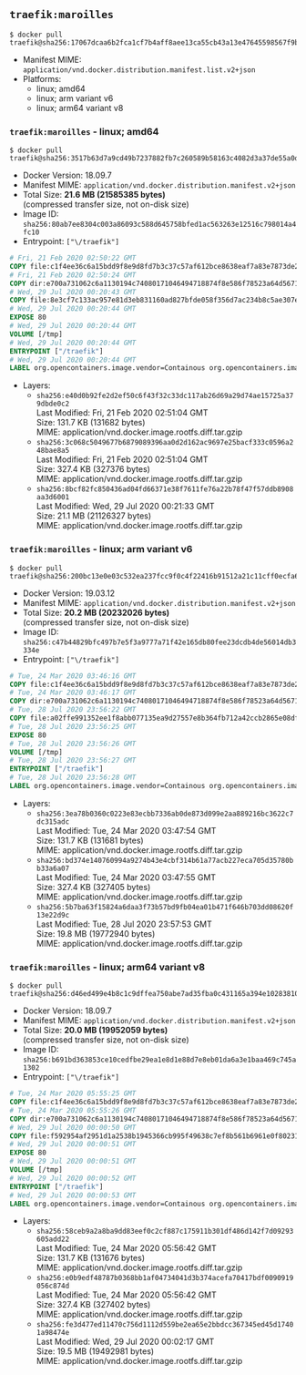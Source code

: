 ## `traefik:maroilles`

```console
$ docker pull traefik@sha256:17067dcaa6b2fca1cf7b4aff8aee13ca55cb43a13e47645598567f9bd09ec128
```

-	Manifest MIME: `application/vnd.docker.distribution.manifest.list.v2+json`
-	Platforms:
	-	linux; amd64
	-	linux; arm variant v6
	-	linux; arm64 variant v8

### `traefik:maroilles` - linux; amd64

```console
$ docker pull traefik@sha256:3517b63d7a9cd49b7237882fb7c260589b58163c4082d3a37de55a0d93311718
```

-	Docker Version: 18.09.7
-	Manifest MIME: `application/vnd.docker.distribution.manifest.v2+json`
-	Total Size: **21.6 MB (21585385 bytes)**  
	(compressed transfer size, not on-disk size)
-	Image ID: `sha256:80ab7ee8304c003a86093c588d645758bfed1ac563263e12516c798014a4fc10`
-	Entrypoint: `["\/traefik"]`

```dockerfile
# Fri, 21 Feb 2020 02:50:22 GMT
COPY file:c1f4ee36c6a15bdd9f8e9d8fd7b3c37c57af612bce8638eaf7a83e7873de24cb in /etc/ssl/certs/ 
# Fri, 21 Feb 2020 02:50:24 GMT
COPY dir:e700a731062c6a1130194c74080171046494718874f8e586f78523a64d56715c in /usr/share/ 
# Wed, 29 Jul 2020 00:20:43 GMT
COPY file:8e3cf7c133ac957e81d3eb831160ad827bfde058f356d7ac234b8c5ae307e37a in / 
# Wed, 29 Jul 2020 00:20:44 GMT
EXPOSE 80
# Wed, 29 Jul 2020 00:20:44 GMT
VOLUME [/tmp]
# Wed, 29 Jul 2020 00:20:44 GMT
ENTRYPOINT ["/traefik"]
# Wed, 29 Jul 2020 00:20:44 GMT
LABEL org.opencontainers.image.vendor=Containous org.opencontainers.image.url=https://traefik.io org.opencontainers.image.title=Traefik org.opencontainers.image.description=A modern reverse-proxy org.opencontainers.image.version=v1.7.26 org.opencontainers.image.documentation=https://docs.traefik.io
```

-	Layers:
	-	`sha256:e40d0b92fe2d2ef50c6f43f32c33dc117ab26d69a29d74ae15725a379dbde0c2`  
		Last Modified: Fri, 21 Feb 2020 02:51:04 GMT  
		Size: 131.7 KB (131682 bytes)  
		MIME: application/vnd.docker.image.rootfs.diff.tar.gzip
	-	`sha256:3c068c5049677b6879089396aa0d2d162ac9697e25bacf333c0596a248bae8a5`  
		Last Modified: Fri, 21 Feb 2020 02:51:04 GMT  
		Size: 327.4 KB (327376 bytes)  
		MIME: application/vnd.docker.image.rootfs.diff.tar.gzip
	-	`sha256:8bcf82fc850436ad04fd66371e38f7611fe76a22b78f47f57ddb8908aa3d6001`  
		Last Modified: Wed, 29 Jul 2020 00:21:33 GMT  
		Size: 21.1 MB (21126327 bytes)  
		MIME: application/vnd.docker.image.rootfs.diff.tar.gzip

### `traefik:maroilles` - linux; arm variant v6

```console
$ docker pull traefik@sha256:200bc13e0e03c532ea237fcc9f0c4f22416b91512a21c11cff0ecfa61a75d1f4
```

-	Docker Version: 19.03.12
-	Manifest MIME: `application/vnd.docker.distribution.manifest.v2+json`
-	Total Size: **20.2 MB (20232026 bytes)**  
	(compressed transfer size, not on-disk size)
-	Image ID: `sha256:c47b44829bfc497b7e5f3a9777a71f42e165db80fee23dcdb4de56014db3334e`
-	Entrypoint: `["\/traefik"]`

```dockerfile
# Tue, 24 Mar 2020 03:46:16 GMT
COPY file:c1f4ee36c6a15bdd9f8e9d8fd7b3c37c57af612bce8638eaf7a83e7873de24cb in /etc/ssl/certs/ 
# Tue, 24 Mar 2020 03:46:17 GMT
COPY dir:e700a731062c6a1130194c74080171046494718874f8e586f78523a64d56715c in /usr/share/ 
# Tue, 28 Jul 2020 23:56:22 GMT
COPY file:a02ffe991352ee1f8abb077135ea9d27557e8b364fb712a42ccb2865e08df3cc in / 
# Tue, 28 Jul 2020 23:56:25 GMT
EXPOSE 80
# Tue, 28 Jul 2020 23:56:26 GMT
VOLUME [/tmp]
# Tue, 28 Jul 2020 23:56:27 GMT
ENTRYPOINT ["/traefik"]
# Tue, 28 Jul 2020 23:56:28 GMT
LABEL org.opencontainers.image.vendor=Containous org.opencontainers.image.url=https://traefik.io org.opencontainers.image.title=Traefik org.opencontainers.image.description=A modern reverse-proxy org.opencontainers.image.version=v1.7.26 org.opencontainers.image.documentation=https://docs.traefik.io
```

-	Layers:
	-	`sha256:3ea78b0360c0223e83ecbb7336ab0de873d099e2aa889216bc3622c7dc315adc`  
		Last Modified: Tue, 24 Mar 2020 03:47:54 GMT  
		Size: 131.7 KB (131681 bytes)  
		MIME: application/vnd.docker.image.rootfs.diff.tar.gzip
	-	`sha256:bd374e140760994a9274b43e4cbf314b61a77acb227eca705d35780bb33a6a07`  
		Last Modified: Tue, 24 Mar 2020 03:47:55 GMT  
		Size: 327.4 KB (327405 bytes)  
		MIME: application/vnd.docker.image.rootfs.diff.tar.gzip
	-	`sha256:5b7ba63f15824a6daa3f73b57bd9fb04ea01b471f646b703dd08620f13e22d9c`  
		Last Modified: Tue, 28 Jul 2020 23:57:53 GMT  
		Size: 19.8 MB (19772940 bytes)  
		MIME: application/vnd.docker.image.rootfs.diff.tar.gzip

### `traefik:maroilles` - linux; arm64 variant v8

```console
$ docker pull traefik@sha256:d46ed499e4b8c1c9dffea750abe7ad35fba0c431165a394e10283810d33b8d29
```

-	Docker Version: 18.09.7
-	Manifest MIME: `application/vnd.docker.distribution.manifest.v2+json`
-	Total Size: **20.0 MB (19952059 bytes)**  
	(compressed transfer size, not on-disk size)
-	Image ID: `sha256:b691bd363853ce10cedfbe29ea1e8d1e88d7e8eb01da6a3e1baa469c745a1302`
-	Entrypoint: `["\/traefik"]`

```dockerfile
# Tue, 24 Mar 2020 05:55:25 GMT
COPY file:c1f4ee36c6a15bdd9f8e9d8fd7b3c37c57af612bce8638eaf7a83e7873de24cb in /etc/ssl/certs/ 
# Tue, 24 Mar 2020 05:55:26 GMT
COPY dir:e700a731062c6a1130194c74080171046494718874f8e586f78523a64d56715c in /usr/share/ 
# Wed, 29 Jul 2020 00:00:50 GMT
COPY file:f592954af2951d1a2538b1945366cb995f49638c7ef8b561b6961e0f8023197a in / 
# Wed, 29 Jul 2020 00:00:51 GMT
EXPOSE 80
# Wed, 29 Jul 2020 00:00:51 GMT
VOLUME [/tmp]
# Wed, 29 Jul 2020 00:00:52 GMT
ENTRYPOINT ["/traefik"]
# Wed, 29 Jul 2020 00:00:53 GMT
LABEL org.opencontainers.image.vendor=Containous org.opencontainers.image.url=https://traefik.io org.opencontainers.image.title=Traefik org.opencontainers.image.description=A modern reverse-proxy org.opencontainers.image.version=v1.7.26 org.opencontainers.image.documentation=https://docs.traefik.io
```

-	Layers:
	-	`sha256:58ceb9a2a8ba9dd83eef0c2cf887c175911b301df486d142f7d09293605add22`  
		Last Modified: Tue, 24 Mar 2020 05:56:42 GMT  
		Size: 131.7 KB (131676 bytes)  
		MIME: application/vnd.docker.image.rootfs.diff.tar.gzip
	-	`sha256:e0b9edf48787b0368bb1af04734041d3b374acefa70417bdf0090919056c874d`  
		Last Modified: Tue, 24 Mar 2020 05:56:42 GMT  
		Size: 327.4 KB (327402 bytes)  
		MIME: application/vnd.docker.image.rootfs.diff.tar.gzip
	-	`sha256:fe3d477ed11470c756d1112d559be2ea65e2bbdcc367345ed45d17401a98474e`  
		Last Modified: Wed, 29 Jul 2020 00:02:17 GMT  
		Size: 19.5 MB (19492981 bytes)  
		MIME: application/vnd.docker.image.rootfs.diff.tar.gzip
